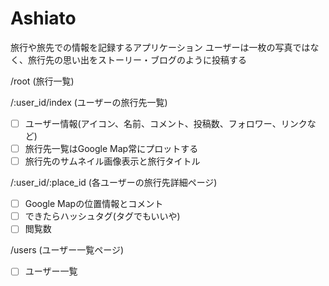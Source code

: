 # Ashiato

旅行や旅先での情報を記録するアプリケーション
ユーザーは一枚の写真ではなく、旅行先の思い出をストーリー・ブログのように投稿する


/root (旅行一覧)

/:user_id/index (ユーザーの旅行先一覧)
- [ ] ユーザー情報(アイコン、名前、コメント、投稿数、フォロワー、リンクなど)
- [ ] 旅行先一覧はGoogle Map常にプロットする
- [ ] 旅行先のサムネイル画像表示と旅行タイトル

/:user_id/:place_id (各ユーザーの旅行先詳細ページ)
- [ ] Google Mapの位置情報とコメント
- [ ] できたらハッシュタグ(タグでもいいや)
- [ ] 閲覧数

/users (ユーザー一覧ページ)
- [ ] ユーザー一覧




